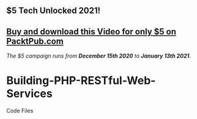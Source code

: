 ## $5 Tech Unlocked 2021!
[Buy and download this Video for only $5 on PacktPub.com](https://www.packtpub.com/product/building-php-restful-web-services-video/9781788291767)
-----
*The $5 campaign         runs from __December 15th 2020__ to __January 13th 2021.__*

# Building-PHP-RESTful-Web-Services
Code Files
